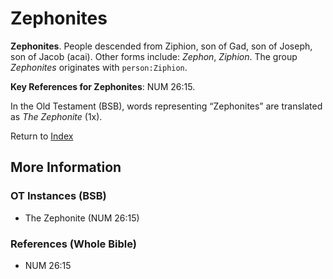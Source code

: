 # Zephonites
**Zephonites**. 
People descended from Ziphion, son of Gad, son of Joseph, son of Jacob (acai). 
Other forms include: 
*Zephon*, *Ziphion*. 
The group _Zephonites_ originates with `person:Ziphion`. 


**Key References for Zephonites**: 
NUM 26:15. 


In the Old Testament (BSB), words representing “Zephonites” are translated as 
*The Zephonite* (1x). 




Return to [Index](00-Index.md)

## More Information

### OT Instances (BSB)

* The Zephonite (NUM 26:15)



### References (Whole Bible)

* NUM 26:15



